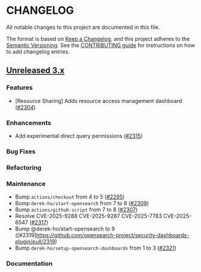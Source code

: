 # CHANGELOG
All notable changes to this project are documented in this file.

The format is based on [Keep a Changelog](https://keepachangelog.com/en/1.0.0/), and this project adheres to the [Semantic Versioning](https://semver.org/spec/v2.0.0.html). See the [CONTRIBUTING guide](./CONTRIBUTING.md#Changelog) for instructions on how to add changelog entries.

## [Unreleased 3.x]

### Features

* [Resource Sharing] Adds resource access management dashboard ([#2304](https://github.com/opensearch-project/security-dashboards-plugin/pull/2304))

### Enhancements
- Add experimental direct query permissions ([#2315](https://github.com/opensearch-project/security-dashboards-plugin/pull/2315))

### Bug Fixes


### Refactoring


### Maintenance
- Bump `actions/checkout` from 4 to 5 ([#2295](https://github.com/opensearch-project/security-dashboards-plugin/pull/2295))
- Bump `derek-ho/start-opensearch` from 7 to 8 ([#2309](https://github.com/opensearch-project/security-dashboards-plugin/pull/2309))
- Bump `actions/github-script` from 7 to 8 ([#2307](https://github.com/opensearch-project/security-dashboards-plugin/pull/2307))
- Resolve CVE-2025-9288 CVE-2025-9287 CVE-2025-7783 CVE-2025-6547 ([#2317](https://github.com/opensearch-project/security-dashboards-plugin/pull/2317))
- Bump @derek-ho/start-opensearch to 9 ([#2319]https://github.com/opensearch-project/security-dashboards-plugin/pull/2319)
- Bump `derek-ho/setup-opensearch-dashboards` from 1 to 3 ([#2321](https://github.com/opensearch-project/security-dashboards-plugin/pull/2321))


### Documentation



[Unreleased 3.x]: https://github.com/opensearch-project/security-dashboards-plugin/compare/3.2...main
